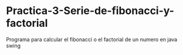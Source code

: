 # Practica-3-Serie-de-fibonacci-y-factorial
Programa para calcular el fibonacci o el factorial de un numero en java swing
